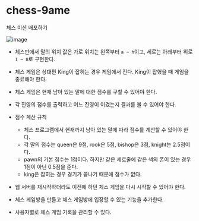 # chess-9ame
체스 미션 배포하기

![image](https://user-images.githubusercontent.com/37354145/121799282-2be39e00-cc66-11eb-8323-ba2b5e54e061.png)

- 체스판에서 말의 위치 값은 가로 위치는 왼쪽부터 `a ~ h`이고, 세로는 아래부터 위로 `1 ~ 8`로 구현한다.
- 체스 게임은 상대편 King이 잡히는 경우 게임에서 진다. King이 잡혔을 때 게임을 종료해야 한다. 
- 체스 게임은 현재 남아 있는 말에 대한 점수를 구할 수 있어야 한다.
- 각 진영의 점수를 출력하고 어느 진영이 이겼는지 결과를 볼 수 있어야 한다.
  
- 점수 계산 규칙
  - 체스 프로그램에서 현재까지 남아 있는 말에 따라 점수를 계산할 수 있어야 한다.
  - 각 말의 점수는 queen은 9점, rook은 5점, bishop은 3점, knight는 2.5점이다.
  - pawn의 기본 점수는 1점이다. 하지만 같은 세로줄에 같은 색의 폰이 있는 경우 1점이 아닌 0.5점을 준다.
  - king은 잡히는 경우 경기가 끝나기 때문에 점수가 없다.
    
- 웹 서버를 재시작하더라도 이전에 하던 체스 게임을 다시 시작할 수 있어야 한다.
- 체스 게임방을 만들고 체스 게임방에 입장할 수 있는 기능을 추가한다.
- 사용자별로 체스 게임 기록을 관리할 수 있다.
